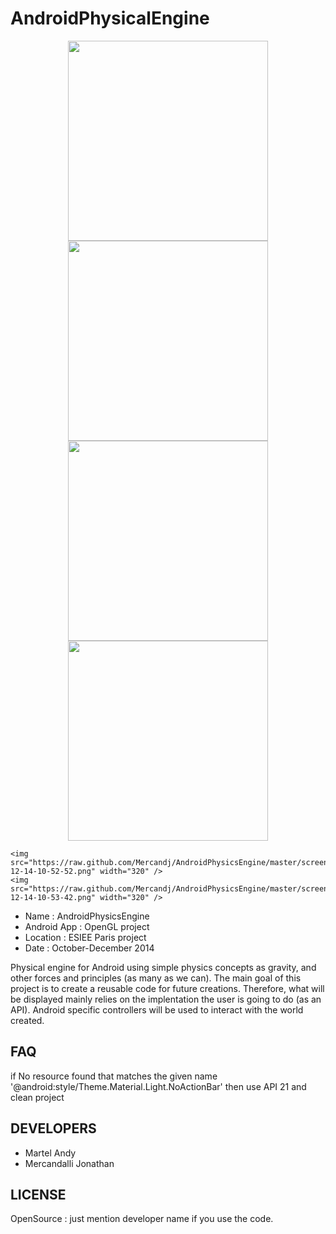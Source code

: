 AndroidPhysicalEngine
=====================

<p align="center">
	<img src="https://raw.github.com/Mercandj/AndroidPhysicsEngine/master/screenshot/Screenshot_2014-12-14-10-30-06.png" width="320" />
	<img src="https://raw.github.com/Mercandj/AndroidPhysicsEngine/master/screenshot/Screenshot_2014-12-14-10-32-25.png" width="320" />
	<img src="https://raw.github.com/Mercandj/AndroidPhysicsEngine/master/screenshot/Screenshot_2014-12-14-10-33-42.png" width="320" />
	<img src="https://raw.github.com/Mercandj/AndroidPhysicsEngine/master/screenshot/Screenshot_2014-12-14-10-34-32.png" width="320" />

	<img src="https://raw.github.com/Mercandj/AndroidPhysicsEngine/master/screenshot/Screenshot_2014-12-14-10-52-52.png" width="320" />
	<img src="https://raw.github.com/Mercandj/AndroidPhysicsEngine/master/screenshot/Screenshot_2014-12-14-10-53-42.png" width="320" />
</p>

* Name : AndroidPhysicsEngine
* Android App : OpenGL project
* Location : ESIEE Paris project
* Date : October-December 2014

Physical engine for Android using simple physics concepts as gravity, and other forces and principles (as many as we can).
The main goal of this project is to create a reusable code for future creations. Therefore, what will be displayed mainly relies on the implentation the user is going to do (as an API).
Android specific controllers will be used to interact with the world created.


## FAQ

if
No resource found that matches the given name '@android:style/Theme.Material.Light.NoActionBar'
then
use API 21 and clean project


## DEVELOPERS

* Martel Andy
* Mercandalli Jonathan


## LICENSE

OpenSource : just mention developer name if you use the code.